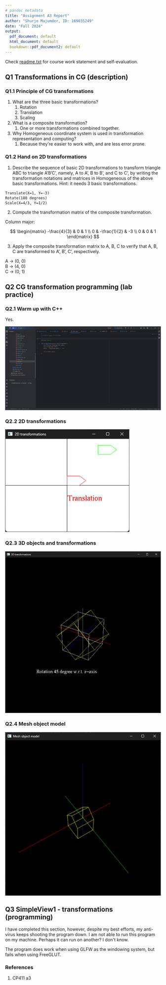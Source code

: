 ```yaml
---
# pandoc metadata
title: "Assignment A3 Report"
author: "Shurjo Majumder, ID: 169035249"
date: "Fall 2024"
output:
  pdf_document: default
  html_document: default
  bookdown::pdf_document2: default
---
```


Check [readme.txt](readme.txt) for course work statement and self-evaluation. 
  
## Q1 Transformations in CG (description)

### Q1.1 Principle of CG transformations

1. What are the three basic transformations?
   1. Rotation
   2. Translation
   3. Scaling
2. What is a composite transformation?
   1. One or more transformations combined together.
3. Why Homogeneous coordinate system is used in transformation representation and computing?
   1. Because they're easier to work with, and are less error prone.

### Q1.2 Hand on 2D transformations

1. Describe the sequence of basic 2D transformations to transform triangle ABC to triangle A’B’C’, namely, A to A’, B to B’, and C to C’, by writing the transformation notations and matrices in Homogeneous of the above basic transformations. Hint: it needs 3 basic transformations.

```
Translate(X=1, Y=-3)
Rotate(180 degrees)
Scale(X=4/3, Y=1/2)
```

2. Compute the transformation matrix of the composite transformation.

Column major:

$$
\begin{matrix}
-\frac{4}{3} & 0 & 1 \\
0 & -\frac{1}{2} & -3 \\
0 & 0 & 1
\end{matrix}
$$

3. Apply the composite transformation matrix to A, B, C to verify that A, B, C are transformed to A’, B’, C’, respectively.

A -> (0, 0)  
B -> (4, 0)  
C -> (0, 1)  

## Q2 CG transformation programming (lab practice)

### Q2.1 Warm up with C++ 

Yes.

![Warmup](./assets/warmup.png)

### Q2.2 2D transformations 

![2D](./assets/Transform2D.png)

### Q2.3 3D objects and transformations

![3D](./assets/Transform3D.png)

### Q2.4 Mesh object model 

![Mesh](./assets/Mesh.png)

## Q3 SimpleView1 - transformations (programming)

I have completed this section, however, despite my best efforts, my anti-virus keeps shooting the program down. I am not able to run this program on my machine. Perhaps it can run on another? I don't know.

The program does work when using GLFW as the windowing system, but fails when using FreeGLUT.

### References

1. CP411 a3
